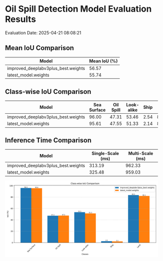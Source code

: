 # Oil Spill Detection Model Evaluation Results

Evaluation Date: 2025-04-21 08:08:21

## Mean IoU Comparison

| Model | Mean IoU (%) |
|-------|-------------|
| improved_deeplabv3plus_best.weights | 56.57 |
| latest_model.weights | 55.74 |

## Class-wise IoU Comparison

| Model | Sea Surface | Oil Spill | Look-alike | Ship | Land |
|-------|------|------|------|------|------|
| improved_deeplabv3plus_best.weights | 96.00 | 47.31 | 53.46 | 2.54 | 83.53 |
| latest_model.weights | 95.61 | 47.55 | 51.33 | 2.14 | 82.06 |

## Inference Time Comparison

| Model | Single-Scale (ms) | Multi-Scale (ms) |
|-------|-------------------|------------------|
| improved_deeplabv3plus_best.weights | 313.19 | 962.33 |
| latest_model.weights | 325.48 | 959.03 |

![Class-wise IoU Comparison](class_ious_comparison.png)
